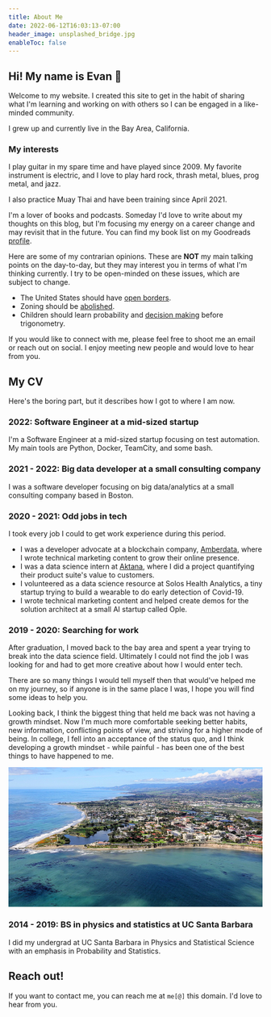 ```yaml
---
title: About Me
date: 2022-06-12T16:03:13-07:00
header_image: unsplashed_bridge.jpg
enableToc: false
---
```


## Hi! My name is Evan 👋

Welcome to my website. I created this site to get in the habit of sharing what I'm learning and working on with others so I can be engaged in a like-minded community.

I grew up and currently live in the Bay Area, California.

### My interests

I play guitar in my spare time and have played since 2009. My favorite instrument is electric, and I love to play hard rock, thrash metal, blues, prog metal, and jazz.

I also practice Muay Thai and have been training since April 2021.

I'm a lover of books and podcasts. Someday I'd love to write about my thoughts on this blog, but I'm focusing my energy on a career change and may revisit that in the future. You can find my book list on my Goodreads [profile](https://www.goodreads.com/user/show/108059724-evan).

Here are some of my contrarian opinions. These are **NOT** my main talking points on the day-to-day, but they may interest you in terms of what I'm thinking currently. I try to be open-minded on these issues, which are subject to change.

- The United States should have [open borders](https://www.goodreads.com/book/show/42867903-open-borders?from_search=true&from_srp=true&qid=L7BRNtE8qQ&rank=1).
- Zoning should be [abolished](https://www.goodreads.com/book/show/59613917-arbitrary-lines?from_search=true&from_srp=true&qid=C7iYYNdvxH&rank=1).
- Children should learn probability and [decision making](https://www.goodreads.com/book/show/51066664-how-to-decide?from_search=true&from_srp=true&qid=jtZ2VbBQW2&rank=1) before trigonometry.

If you would like to connect with me, please feel free to shoot me an email or reach out on social. I enjoy meeting new people and would love to hear from you.

## My CV

Here's the boring part, but it describes how I got to where I am now.

### 2022: Software Engineer at a mid-sized startup

I'm a Software Engineer at a mid-sized startup focusing on test automation. My main tools are Python, Docker, TeamCity, and some bash.

### 2021 - 2022: Big data developer at a small consulting company

I was a software developer focusing on big data/analytics at a small consulting company based in Boston.

### 2020 - 2021: Odd jobs in tech

I took every job I could to get work experience during this period.

- I was a developer advocate at a blockchain company, [Amberdata](https://www.amberdata.io/), where I wrote technical marketing content to grow their online presence.
- I was a data science intern at [Aktana](https://www.aktana.com/), where I did a project quantifying their product suite's value to customers.
- I volunteered as a data science resource at Solos Health Analytics, a tiny startup trying to build a wearable to do early detection of Covid-19.
- I wrote technical marketing content and helped create demos for the solution architect at a small AI startup called Ople.

### 2019 - 2020: Searching for work

After graduation, I moved back to the bay area and spent a year trying to break into the data science field. Ultimately I could not find the job I was looking for and had to get more creative about how I would enter tech.

There are so many things I would tell myself then that would've helped me on my journey, so if anyone is in the same place I was, I hope you will find some ideas to help you.

Looking back, I think the biggest thing that held me back was not having a growth mindset. Now I'm much more comfortable seeking better habits, new information, conflicting points of view, and striving for a higher mode of being. In college, I fell into an acceptance of the status quo, and I think developing a growth mindset - while painful - has been one of the best things to have happened to me.

![An aerial view of the UCSB campus.](ucsb.jpg)

### 2014 - 2019: BS in physics and statistics at UC Santa Barbara

I did my undergrad at UC Santa Barbara in Physics and Statistical Science with an emphasis in Probability and Statistics.

## Reach out!

If you want to contact me, you can reach me at `me[@]` this domain. I'd love to hear from you.

